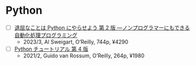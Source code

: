 # Python

- [ ] [退屈なことは Python にやらせよう 第 2 版 ―ノンプログラマーにもできる自動化処理プログラミング](https://www.oreilly.co.jp/books/9784873119274/)
  - 2023/3, Al Sweigart, O’Reilly, 744p, ¥4290
- [ ] [Python チュートリアル 第 4 版](https://www.oreilly.co.jp/books/9784873119359/)
  - 2021/2, Guido van Rossum, O’Reilly, 264p, ¥1980
